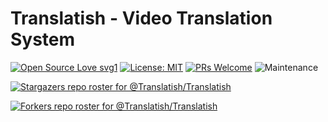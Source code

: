 # Translatish - Video Translation System


<!--[![Issues](https://img.shields.io/github/issues/Translatish/Translatish)](https://github.com/Translatish/Translatish/)-->
[![Open Source Love svg1](https://badges.frapsoft.com/os/v1/open-source.svg?v=103)](https://github.com/ellerbrock/open-source-badges/)
[![License: MIT](https://img.shields.io/badge/License-MIT-yellow.svg)](https://opensource.org/licenses/MIT)
[![PRs Welcome](https://img.shields.io/badge/PRs-welcome-brightgreen.svg?style=flat-square)](http://makeapullrequest.com)
![Maintenance](https://img.shields.io/maintenance/yes/2021)


[![Stargazers repo roster for @Translatish/Translatish](https://reporoster.com/stars/Translatish/Translatish)](https://github.com/Translatish/Translatish/stargazers)

[![Forkers repo roster for @Translatish/Translatish](https://reporoster.com/forks/Translatish/Translatish)](https://github.com/Translatish/Translatish/network/members)

